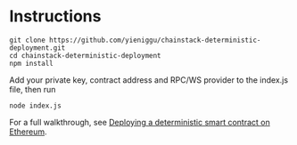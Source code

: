 # Instructions

```
git clone https://github.com/yieniggu/chainstack-deterministic-deployment.git
cd chainstack-deterministic-deployment
npm install
```

Add your private key, contract address and RPC/WS provider to the index.js file, then run

```
node index.js
```

For a full walkthrough, see [Deploying a deterministic smart contract on Ethereum](https://chainstack.com/deploying-a-deterministic-contract-on-ethereum/).
